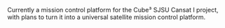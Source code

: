 Currently a mission control platform for the Cube³ SJSU Cansat I project, with plans to turn it into a universal satellite mission control platform.
